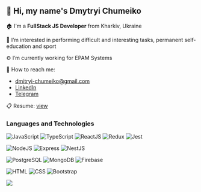 ## 👋 Hi, my name's **Dmytryi Chumeiko**


🏠 I'm a **FullStack JS Developer** from Kharkiv, Ukraine

👀 I’m interested in performing difficult and interesting tasks, permanent self-education and sport

⚙️ I’m currently working for EPAM Systems

🔎 How to reach me:
  - dmitryi-chumeiko@gmail.com
  - [LinkedIn](https://www.linkedin.com/in/d-chumeiko/)
  - [Telegram](https://t.me/dmitryi_ch)

📋 Resume: [view](https://d-chumeiko.github.io/)

### Languages and Technologies ###

![JavaScript](https://img.shields.io/badge/-JavaScript-090909?style=for-the-badge&logo=JavaScript&color=rgba(0,0,0,0.4))
![TypeScript](https://img.shields.io/badge/-TypeScript-090909?style=for-the-badge&logo=TypeScript&color=rgba(0,0,0,0.4))
![ReactJS](https://img.shields.io/badge/-ReactJS-090909?style=for-the-badge&logo=React&color=rgba(0,0,0,0.4))
![Redux](https://img.shields.io/badge/-Redux-090909?style=for-the-badge&logo=Redux&color=rgba(0,0,0,0.4))
![Jest](https://img.shields.io/badge/-Jest-090909?style=for-the-badge&logo=Jest&color=rgba(0,0,0,0.4))

![NodeJS](https://img.shields.io/badge/-NodeJS-090909?style=for-the-badge&logo=Node.js&color=rgba(0,0,0,0.4))
![Express](https://img.shields.io/badge/-Express-090909?style=for-the-badge&logo=Express&color=rgba(0,0,0,0.4))
![NestJS](https://img.shields.io/badge/-NestJS-090909?style=for-the-badge&logo=NestJS&color=rgba(0,0,0,0.4))

![PostgreSQL](https://img.shields.io/badge/-PostgreSQL-090909?style=for-the-badge&logo=PostgreSQL&color=rgba(0,0,0,0.4))
![MongoDB](https://img.shields.io/badge/-MongoDB-090909?style=for-the-badge&logo=MongoDB&color=rgba(0,0,0,0.4))
![Firebase](https://img.shields.io/badge/-Firebase-090909?style=for-the-badge&logo=Firebase&color=rgba(0,0,0,0.4))

![HTML](https://img.shields.io/badge/-HTML-090909?style=for-the-badge&logo=html5&color=rgba(0,0,0,0.4))
![CSS](https://img.shields.io/badge/-CSS-090909?style=for-the-badge&logo=css3&color=rgba(0,0,0,0.4))
![Bootstrap](https://img.shields.io/badge/-Bootstrap-090909?style=for-the-badge&logo=Bootstrap&color=rgba(0,0,0,0.4))



![](https://itproger.com/img/news/1540394188.jpg)
